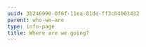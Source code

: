 ```yaml
---
uuid: 3b246990-0f6f-11ea-81de-ff3cb4003432
parent: who-we-are
type: info-page
title: Where are we going?
---
```


